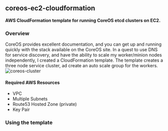 ## coreos-ec2-cloudformation
**AWS CloudFormation template for running CoreOS etcd clusters on EC2.**
 
### Overview
CoreOS provides excellent documentation, and you can get up and running quickly with the stack available on the CoreOS site. In a quest to use DNS for service discovery, and have the ability to scale my worker/minion nodes independently, I created a CloudFormation template. The template creates a three node service cluster, ad create an auto scale group for the workers.
![coreos-cluster](http://ph2.us/github/coreos-ec2-cloudformation/aws-etcd2-cluster-prod.png)


#### Required AWS Resources

* VPC
* Multiple Subnets
* Route53 Hosted Zone (private)
* Key Pair

### Using the template





